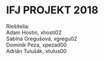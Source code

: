 # IFJ PROJEKT 2018

Riešitelia:<br />
Adam Hostin, xhosti02<br />
Sabína Gregušová, xgregu02<br />
Dominik Peza, xpezad00<br />
Adrián Tulušák, xtulus00
